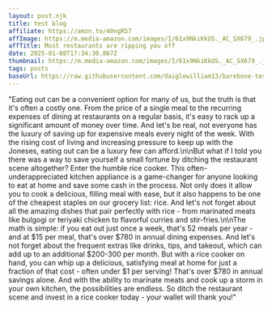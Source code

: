 ```yaml
---
layout: post.njk
title: test blog
affiliate: https://amzn.to/40ngR57
affImage: https://m.media-amazon.com/images/I/61x9NkiKkUS._AC_SX679_.jpg
affTitle: Most restaurants are ripping you off 
date: 2025-01-08T17:34:30.867Z
thumbnail: https://m.media-amazon.com/images/I/61x9NkiKkUS._AC_SX679_.jpg
tags: posts
baseUrl: https://raw.githubusercontent.com/daiglewilliam13/barebone-test-1/refs/heads/main
---
```


"Eating out can be a convenient option for many of us, but the truth is that it's often a costly one. From the price of a single meal to the recurring expenses of dining at restaurants on a regular basis, it's easy to rack up a significant amount of money over time. And let's be real, not everyone has the luxury of saving up for expensive meals every night of the week. With the rising cost of living and increasing pressure to keep up with the Joneses, eating out can be a luxury few can afford.\n\nBut what if I told you there was a way to save yourself a small fortune by ditching the restaurant scene altogether? Enter the humble rice cooker. This often-underappreciated kitchen appliance is a game-changer for anyone looking to eat at home and save some cash in the process. Not only does it allow you to cook a delicious, filling meal with ease, but it also happens to be one of the cheapest staples on our grocery list: rice. And let's not forget about all the amazing dishes that pair perfectly with rice - from marinated meats like bulgogi or teriyaki chicken to flavorful curries and stir-fries.\n\nThe math is simple: if you eat out just once a week, that's 52 meals per year - and at $15 per meal, that's over $780 in annual dining expenses. And let's not forget about the frequent extras like drinks, tips, and takeout, which can add up to an additional $200-300 per month. But with a rice cooker on hand, you can whip up a delicious, satisfying meal at home for just a fraction of that cost - often under $1 per serving! That's over $780 in annual savings alone. And with the ability to marinate meats and cook up a storm in your own kitchen, the possibilities are endless. So ditch the restaurant scene and invest in a rice cooker today - your wallet will thank you!"